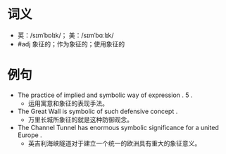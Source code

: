 # 词义
- 英：/sɪmˈbɒlɪk/； 美：/sɪmˈbɑːlɪk/
- #adj 象征的；作为象征的；使用象征的
# 例句
- The practice of implied and symbolic way of expression . 5 .
	- 运用寓意和象征的表现手法。
- The Great Wall is symbolic of such defensive concept .
	- 万里长城所象征的就是这种防御观念。
- The Channel Tunnel has enormous symbolic significance for a united Europe .
	- 英吉利海峡隧道对于建立一个统一的欧洲具有重大的象征意义。
